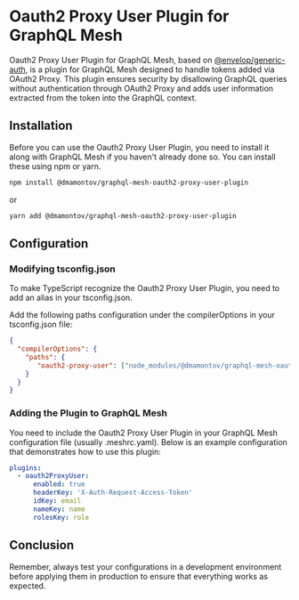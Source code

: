 # Oauth2 Proxy User Plugin for GraphQL Mesh

Oauth2 Proxy User Plugin for GraphQL Mesh, based on [@envelop/generic-auth](https://www.npmjs.com/package/@envelop/generic-auth), is a plugin for GraphQL Mesh designed to handle tokens added via OAuth2 Proxy. This plugin ensures security by disallowing GraphQL queries without authentication through OAuth2 Proxy and adds user information extracted from the token into the GraphQL context.

## Installation

Before you can use the Oauth2 Proxy User Plugin, you need to install it along with GraphQL Mesh if you haven't already done so. You can install these using npm or yarn.

```bash
npm install @dmamontov/graphql-mesh-oauth2-proxy-user-plugin
```

or

```bash
yarn add @dmamontov/graphql-mesh-oauth2-proxy-user-plugin
```

## Configuration

### Modifying tsconfig.json

To make TypeScript recognize the Oauth2 Proxy User Plugin, you need to add an alias in your tsconfig.json.

Add the following paths configuration under the compilerOptions in your tsconfig.json file:

```json
{
  "compilerOptions": {
    "paths": {
       "oauth2-proxy-user": ["node_modules/@dmamontov/graphql-mesh-oauth2-proxy-user-plugin"]
    }
  }
}
```

### Adding the Plugin to GraphQL Mesh

You need to include the Oauth2 Proxy User Plugin in your GraphQL Mesh configuration file (usually .meshrc.yaml). Below is an example configuration that demonstrates how to use this plugin:

```yaml
plugins:
  - oauth2ProxyUser:
      enabled: true
      headerKey: 'X-Auth-Request-Access-Token'
      idKey: email
      nameKey: name
      rolesKey: role
```

## Conclusion

Remember, always test your configurations in a development environment before applying them in production to ensure that everything works as expected.